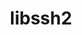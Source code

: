 ---
title: "libssh2"
layout: cache
categories: [package, develop-2023-09-10]
meta: {"versions": ["1.11.0"], "compilers": ["apple-clang@=14.0.0", "gcc@=11.1.0", "gcc@=11.3.0", "oneapi@=2023.2.0"], "oss": ["ubuntu20.04", "ubuntu22.04", "ventura"], "platforms": ["darwin", "linux"], "targets": ["aarch64", "ppc64le", "x86_64", "x86_64_v3"], "stacks": ["e4s", "e4s-oneapi", "e4s-power", "ml-darwin-aarch64-mps", "ml-linux-x86_64-cpu", "ml-linux-x86_64-cuda", "ml-linux-x86_64-rocm", "root"], "num_specs": 5, "num_specs_by_stack": {"root": 5, "ml-darwin-aarch64-mps": 1, "e4s-power": 1, "e4s-oneapi": 1, "e4s": 1, "ml-linux-x86_64-cuda": 1, "ml-linux-x86_64-cpu": 1, "ml-linux-x86_64-rocm": 1}}
spec_details: [{"hash": "xosi2rjhriudftkrnm6yn5cojzgxmw26", "compiler": "apple-clang@=14.0.0", "versions": ["1.11.0"], "os": "ventura", "platform": "darwin", "target": "aarch64", "variants": ["build_system=autotools", "crypto=openssl", "patches=011d926", "+shared"], "stacks": ["root", "ml-darwin-aarch64-mps"], "size": "-", "tarball": "https://binaries.spack.io/develop-2023-09-10/build_cache/darwin-ventura-aarch64/apple-clang-14.0.0/libssh2-1.11.0/darwin-ventura-aarch64-apple-clang-14.0.0-libssh2-1.11.0-xosi2rjhriudftkrnm6yn5cojzgxmw26.spack"}, {"hash": "zfoy56ueyerejtoaj5bcwndz4alndasw", "compiler": "gcc@=11.1.0", "versions": ["1.11.0"], "os": "ubuntu20.04", "platform": "linux", "target": "ppc64le", "variants": ["build_system=autotools", "crypto=openssl", "patches=011d926", "+shared"], "stacks": ["e4s-power", "root"], "size": "-", "tarball": "https://binaries.spack.io/develop-2023-09-10/build_cache/linux-ubuntu20.04-ppc64le/gcc-11.1.0/libssh2-1.11.0/linux-ubuntu20.04-ppc64le-gcc-11.1.0-libssh2-1.11.0-zfoy56ueyerejtoaj5bcwndz4alndasw.spack"}, {"hash": "wndmrd5csn3np4p7gxa6my5zoflo5mlt", "compiler": "oneapi@=2023.2.0", "versions": ["1.11.0"], "os": "ubuntu20.04", "platform": "linux", "target": "x86_64", "variants": ["build_system=autotools", "crypto=openssl", "patches=011d926", "+shared"], "stacks": ["e4s-oneapi", "root"], "size": "-", "tarball": "https://binaries.spack.io/develop-2023-09-10/build_cache/linux-ubuntu20.04-x86_64/oneapi-2023.2.0/libssh2-1.11.0/linux-ubuntu20.04-x86_64-oneapi-2023.2.0-libssh2-1.11.0-wndmrd5csn3np4p7gxa6my5zoflo5mlt.spack"}, {"hash": "hv2a57bereiin4hgbppid3z3c5kfws22", "compiler": "gcc@=11.1.0", "versions": ["1.11.0"], "os": "ubuntu20.04", "platform": "linux", "target": "x86_64_v3", "variants": ["build_system=autotools", "crypto=openssl", "patches=011d926", "+shared"], "stacks": ["root", "e4s"], "size": "-", "tarball": "https://binaries.spack.io/develop-2023-09-10/build_cache/linux-ubuntu20.04-x86_64_v3/gcc-11.1.0/libssh2-1.11.0/linux-ubuntu20.04-x86_64_v3-gcc-11.1.0-libssh2-1.11.0-hv2a57bereiin4hgbppid3z3c5kfws22.spack"}, {"hash": "2pwfmoqm4avll5ca3d4a52pqcpsuplfx", "compiler": "gcc@=11.3.0", "versions": ["1.11.0"], "os": "ubuntu22.04", "platform": "linux", "target": "x86_64_v3", "variants": ["build_system=autotools", "crypto=openssl", "patches=011d926", "+shared"], "stacks": ["ml-linux-x86_64-cuda", "root", "ml-linux-x86_64-cpu", "ml-linux-x86_64-rocm"], "size": "-", "tarball": "https://binaries.spack.io/develop-2023-09-10/build_cache/linux-ubuntu22.04-x86_64_v3/gcc-11.3.0/libssh2-1.11.0/linux-ubuntu22.04-x86_64_v3-gcc-11.3.0-libssh2-1.11.0-2pwfmoqm4avll5ca3d4a52pqcpsuplfx.spack"}]
---